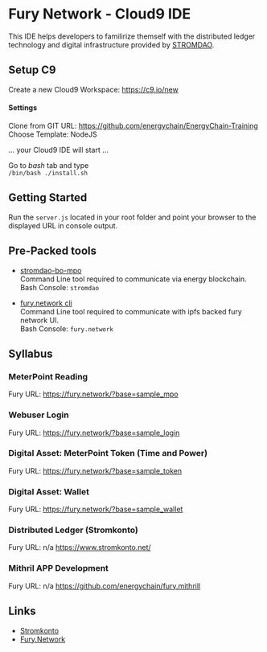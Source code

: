 # Fury Network - Cloud9 IDE
This IDE helps developers to familirize themself with the distributed ledger technology and digital infrastructure provided by [STROMDAO](https://stromdao.de/).


## Setup C9
Create a new Cloud9 Workspace: https://c9.io/new   

#### Settings
Clone from GIT URL: https://github.com/energychain/EnergyChain-Training  
Choose Template: NodeJS  


... your Cloud9 IDE will start ...

Go to *bash* tab and type  
`/bin/bash ./install.sh `

## Getting Started

Run the `server.js` located in your root folder and point your browser to the displayed URL in console output.


## Pre-Packed tools
 - [stromdao-bo-mpo](https://www.npmjs.com/package/stromdao-bo-mpo)  
Command Line tool required to communicate via energy blockchain.   
Bash Console: `stromdao`   

 - [fury.network cli](https://www.npmjs.com/package/fury.network)  
Command Line tool required to communicate with ipfs backed fury network UI.   
Bash Console: `fury.network`    

## Syllabus
### MeterPoint Reading
Fury URL: https://fury.network/?base=sample_mpo

### Webuser Login
Fury URL: https://fury.network/?base=sample_login

### Digital Asset: MeterPoint Token (Time and Power)
Fury URL: https://fury.network/?base=sample_token

### Digital Asset: Wallet
Fury URL: https://fury.network/?base=sample_wallet

### Distributed Ledger (Stromkonto)
Fury URL: n/a
https://www.stromkonto.net/

### Mithril APP Development
Fury URL: n/a
https://github.com/energychain/fury.mithrill



 
## Links
 - [Stromkonto](https://www.stromkonto.net)
 - [Fury.Network](https://fury.network)
 


